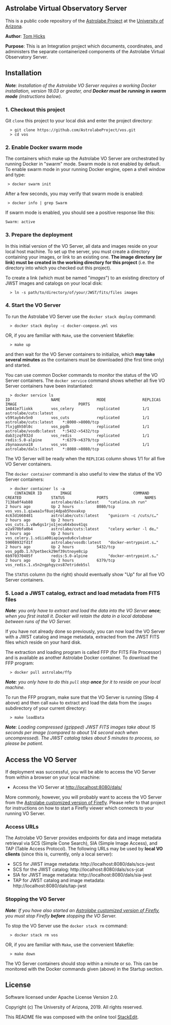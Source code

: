 ﻿
## Astrolabe Virtual Observatory Server

This is a public code repository of the [Astrolabe Project](http://astrolabe.arizona.edu/) at the [University of Arizona](http://www.arizona.edu).

**Author**: [Tom Hicks](https://github.com/hickst)

**Purpose**: This is an Integration project which documents, coordinates, and administers the separate containerized components of the Astrolabe Virtual Observatory Server.

## Installation

***Note**: Installation of the Astrolabe VO Server requires a working Docker installation, version 19.03 or greater, and **Docker must be running in swarm mode** (instructions below).*

### 1. Checkout this project

Git `clone` this project to your local disk and enter the project directory:
```
  > git clone https://github.com/AstrolabeProject/vos.git
  > cd vos
```

### 2. Enable Docker swarm mode

The containers which make up the Astrolabe VO Server are orchestrated by running Docker in "swarm" mode. Swarm mode is not enabled by default. To enable swarm mode in your running Docker engine, open a shell window and type:
```
 > docker swarm init
```

After a few seconds, you may verify that swarm mode is enabled:
```
 > docker info | grep Swarm
```

If swarm mode is enabled, you should see a positive response like this:
```
Swarm: active
```

### 3. Prepare the deployment

In this initial version of the VO Server, all data and images reside on your local host machine. To set up the server, you must create a directory containing your images, or link to an existing one. **The image directory (or link) must be created in the working directory for this project** (i.e. the directory into which you checked out this project).

To create a link (which must be named "*images*") to an existing directory of JWST images and catalogs on your local disk:
```
  > ln -s path/to/directory/of/your/JWST/fits/files images
```

### 4. Start the VO Server

To run the Astrolabe VO Server use the `docker stack deploy` command:
```
  > docker stack deploy -c docker-compose.yml vos
```
OR, if you are familiar with `Make`, use the convenient Makefile:
```
  > make up
```
and then wait for the VO Server containers to initialize, which **may take several minutes** as the containers must be downloaded (the first time only) and started.

You can use common Docker commands to monitor the status of the VO Server containers. The `docker service` command shows whether all five VO Server containers have been instantiated:
```
  > docker service ls
ID                  NAME                MODE                REPLICAS            IMAGE                           PORTS
1m841e7liokk        vos_celery          replicated          1/1                 astrolabe/cuts:latest
v59tayb4v5n0        vos_cuts            replicated          1/1                 astrolabe/cuts:latest    *:8000->8000/tcp
7lxjg8h50l0c        vos_pgdb            replicated          1/1                 astrolabe/vosdb:latest   *:5432->5432/tcp
dab3jzqf032d        vos_redis           replicated          1/1                 redis:5.0-alpine         *:6379->6379/tcp
zbynaauuna18        vos_vos             replicated          1/1                 astrolabe/dals:latest    *:8080->8080/tcp
```
The VO Server will be ready when the `REPLICAS` column shows 1/1 for all five VO Server containers.

The `docker container` command is also useful to view the status of the VO Server containers:
```
  > docker container ls -a
    CONTAINER ID        IMAGE                           COMMAND                  CREATED             STATUS              PORTS                NAMES
7138a0f4ab88        astrolabe/dals:latest    "catalina.sh run"        2 hours ago         Up 2 hours          8080/tcp             vos_vos.1.qiwaa1vf8uoj4dpab5hovakxp
4c63d1668481        astrolabe/cuts:latest    "gunicorn -c /cuts/c…"   2 hours ago         Up 2 hours                               vos_cuts.1.v8w6gs1rjo1jecu64xbov41qs
e2a970bfa0b4        astrolabe/cuts:latest    "celery worker -l de…"   2 hours ago         Up 2 hours                               vos_celery.1.sdiia00iapiwyxdu6cvlubsar
59008932fd1f        astrolabe/vosdb:latest   "docker-entrypoint.s…"   2 hours ago         Up 2 hours          5432/tcp             vos_pgdb.1.h7petbeck29mf39stnoye8cip
6b970370405f        redis:5.0-alpine         "docker-entrypoint.s…"   2 hours ago         Up 2 hours          6379/tcp             vos_redis.1.x5n2ngphgyzxs87etrideb5sl
```
The `STATUS` column (to the right) should eventually show "Up" for all five VO Server containers.


### 5. Load a JWST catalog, extract and load metadata from FITS files

***Note**: you only have to extract and load the data into the VO Server **once**; when you first install it. Docker will retain the data in a local database between runs of the VO Server.*

If you have not already done so previously, you can now load the VO Server with a JWST catalog and image metadata, extracted from the JWST FITS files which reside on your hard disk.

The extraction and loading program is called FFP (for FITS File Processor) and is available as another Astrolabe Docker container. To download the FFP program:
```
  > docker pull astrolabe/ffp
```
***Note**: you only have to do this `pull` step **once** for it to reside on your local machine.*

To run the FFP program, make sure that the VO Server is running (Step 4 above) and then call `make` to extract and load the data from the `images` subdirectory of your current directory:
```
  > make loadData
```
***Note**: Loading compressed (gzipped) JWST FITS images take about 15 seconds per image (compared to about 1/4 second each when uncompressed). The JWST catalog takes about 5 minutes to process, so please be patient.*


## Access the VO Server

If deployment was successful, you will be able to access the VO Server from within a browser on your local machine:

  - Access the VO Server at [http://localhost:8080/dals/](http://localhost:8080/dals/)

More commonly, however, you will probably want to access the VO Server from the [Astrolabe customized version of Firefly](https://github.com/AstrolabeProject/firefly-al). Please refer to that project for instructions on how to start a Firefly viewer which connects to your running VO Server.

### Access URLs

The Astrolabe VO Server provides endpoints for data and image metadata retrieval via SCS (Simple Cone Search), SIA (Simple Image Access), and TAP (Table Access Protocol). The following URLs may be used by **local VO clients** (since this is, currently, only a local server):

 - SCS for JWST image metadata: http://localhost:8080/dals/scs-jwst
 - SCS for the JWST catalog: http://localhost:8080/dals/scs-jcat
 - SIA for JWST image metadata: http://localhost:8080/dals/sia-jwst
 - TAP for JWST catalog and image metadata: http://localhost:8080/dals/tap-jwst

### Stopping the VO Server

***Note**: If you have also started an [Astrolabe customized version of Firefly](https://github.com/AstrolabeProject/firefly-al), you must stop Firefly **before** stopping the VO Server.*

To stop the VO Server use the `docker stack rm` command:
```
  > docker stack rm vos
```
OR, if you are familiar with `Make`, use the convenient Makefile:
```
  > make down
```
The VO Server containers should stop within a minute or so. This can be monitored with the Docker commands given (above) in the Startup section.

## License

Software licensed under Apache License Version 2.0.

Copyright (c) The University of Arizona, 2019. All rights reserved.

This README file was composed with the online tool [StackEdit](https://stackedit.io/).
